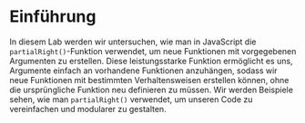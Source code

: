 # Einführung

In diesem Lab werden wir untersuchen, wie man in JavaScript die `partialRight()`-Funktion verwendet, um neue Funktionen mit vorgegebenen Argumenten zu erstellen. Diese leistungsstarke Funktion ermöglicht es uns, Argumente einfach an vorhandene Funktionen anzuhängen, sodass wir neue Funktionen mit bestimmten Verhaltensweisen erstellen können, ohne die ursprüngliche Funktion neu definieren zu müssen. Wir werden Beispiele sehen, wie man `partialRight()` verwendet, um unseren Code zu vereinfachen und modularer zu gestalten.
